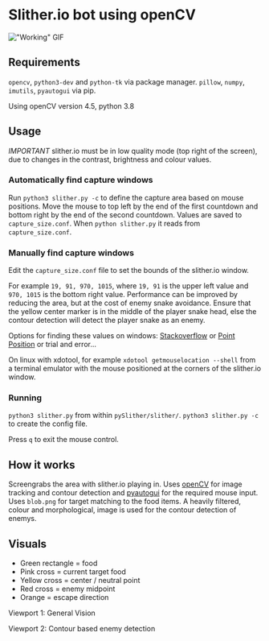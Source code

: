 # Slither.io bot using openCV

!["Working" GIF](currentprogress.gif)

## Requirements

`opencv`, `python3-dev` and `python-tk` via package manager. `pillow`, `numpy`, `imutils`, `pyautogui` via pip.

Using openCV version 4.5, python 3.8

## Usage
_IMPORTANT_ slither.io must be in low quality mode (top right of the screen), due to changes in the contrast, brightness and colour values.

### Automatically find capture windows

Run `python3 slither.py -c` to define the capture area based on mouse positions. Move the mouse to top left by the end of the first countdown and bottom right by the end of the second countdown. Values are saved to `capture_size.conf`. When `python slither.py` it reads from `capture_size.conf`.

### Manually find capture windows

Edit the `capture_size.conf` file to set the bounds of the slither.io window.

For example `19, 91, 970, 1015`, where `19, 91` is the upper left value and `970, 1015` is the bottom right value. Performance can be improved by reducing the area, but at the cost of enemy snake avoidance. Ensure that the yellow center marker is in the middle of the player snake head, else the contour detection will detect the player snake as an enemy.

Options for finding these values on windows: [Stackoverflow](https://superuser.com/questions/85822/utilities-for-finding-x-y-screen-coordinates) or [Point Position](https://www.snapfiles.com/get/pointpos.html) or trial and error...

On linux with xdotool, for example `xdotool getmouselocation --shell` from a terminal emulator with the mouse positioned at the corners of the slither.io window.

### Running

`python3 slither.py` from within `pySlither/slither/`. `python3 slither.py -c` to create the config file.

Press `q` to exit the mouse control.

## How it works

Screengrabs the area with slither.io playing in. Uses [openCV](https://opencv.org/) for image tracking and contour detection and [pyautogui](https://pyautogui.readthedocs.io/en/latest/) for the required mouse input.
Uses `blob.png` for target matching to the food items. A heavily filtered,
colour and morphological, image is used for the contour detection of enemys.

## Visuals

- Green rectangle = food
- Pink cross = current target food
- Yellow cross = center / neutral point
- Red cross = enemy midpoint
- Orange = escape direction

Viewport 1: General Vision

Viewport 2: Contour based enemy detection
